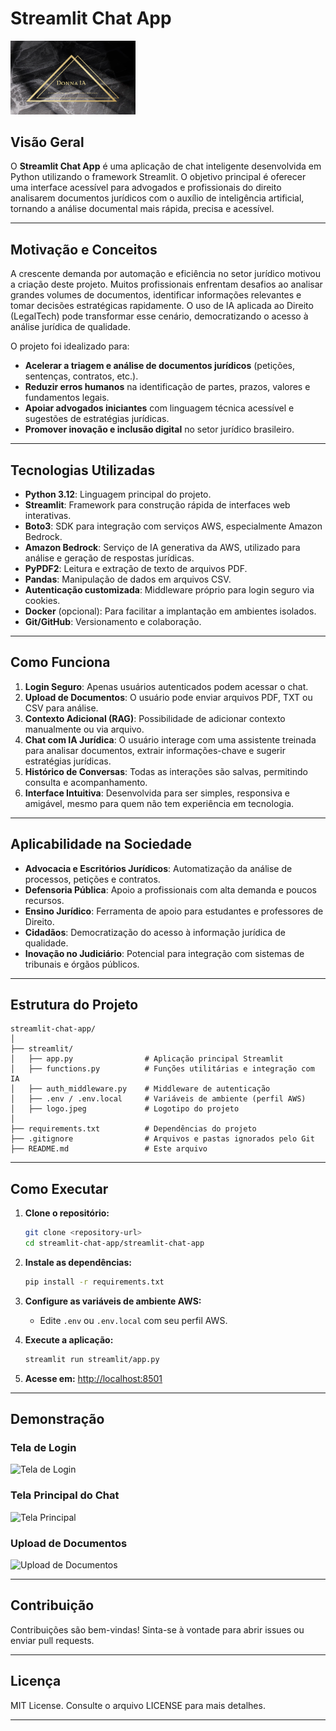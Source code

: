 # Streamlit Chat App

<p align="left">
  <img src="https://raw.githubusercontent.com/ItaloRochaj/streamlit-chat-app/main/streamlit-chat-app/imagens%20do%20projeto/Frame%209257%20(1)%20(1).jpg" alt="Logo do Projeto" width="200"/>
</p>



## Visão Geral

O **Streamlit Chat App** é uma aplicação de chat inteligente desenvolvida em Python utilizando o framework Streamlit. O objetivo principal é oferecer uma interface acessível para advogados e profissionais do direito analisarem documentos jurídicos com o auxílio de inteligência artificial, tornando a análise documental mais rápida, precisa e acessível.

---

## Motivação e Conceitos

A crescente demanda por automação e eficiência no setor jurídico motivou a criação deste projeto. Muitos profissionais enfrentam desafios ao analisar grandes volumes de documentos, identificar informações relevantes e tomar decisões estratégicas rapidamente. O uso de IA aplicada ao Direito (LegalTech) pode transformar esse cenário, democratizando o acesso à análise jurídica de qualidade.

O projeto foi idealizado para:
- **Acelerar a triagem e análise de documentos jurídicos** (petições, sentenças, contratos, etc.).
- **Reduzir erros humanos** na identificação de partes, prazos, valores e fundamentos legais.
- **Apoiar advogados iniciantes** com linguagem técnica acessível e sugestões de estratégias jurídicas.
- **Promover inovação e inclusão digital** no setor jurídico brasileiro.

---

## Tecnologias Utilizadas

- **Python 3.12**: Linguagem principal do projeto.
- **Streamlit**: Framework para construção rápida de interfaces web interativas.
- **Boto3**: SDK para integração com serviços AWS, especialmente Amazon Bedrock.
- **Amazon Bedrock**: Serviço de IA generativa da AWS, utilizado para análise e geração de respostas jurídicas.
- **PyPDF2**: Leitura e extração de texto de arquivos PDF.
- **Pandas**: Manipulação de dados em arquivos CSV.
- **Autenticação customizada**: Middleware próprio para login seguro via cookies.
- **Docker** (opcional): Para facilitar a implantação em ambientes isolados.
- **Git/GitHub**: Versionamento e colaboração.

---

## Como Funciona

1. **Login Seguro**: Apenas usuários autenticados podem acessar o chat.
2. **Upload de Documentos**: O usuário pode enviar arquivos PDF, TXT ou CSV para análise.
3. **Contexto Adicional (RAG)**: Possibilidade de adicionar contexto manualmente ou via arquivo.
4. **Chat com IA Jurídica**: O usuário interage com uma assistente treinada para analisar documentos, extrair informações-chave e sugerir estratégias jurídicas.
5. **Histórico de Conversas**: Todas as interações são salvas, permitindo consulta e acompanhamento.
6. **Interface Intuitiva**: Desenvolvida para ser simples, responsiva e amigável, mesmo para quem não tem experiência em tecnologia.

---

## Aplicabilidade na Sociedade

- **Advocacia e Escritórios Jurídicos**: Automatização da análise de processos, petições e contratos.
- **Defensoria Pública**: Apoio a profissionais com alta demanda e poucos recursos.
- **Ensino Jurídico**: Ferramenta de apoio para estudantes e professores de Direito.
- **Cidadãos**: Democratização do acesso à informação jurídica de qualidade.
- **Inovação no Judiciário**: Potencial para integração com sistemas de tribunais e órgãos públicos.

---

## Estrutura do Projeto

```
streamlit-chat-app/
│
├── streamlit/
│   ├── app.py                # Aplicação principal Streamlit
│   ├── functions.py          # Funções utilitárias e integração com IA
│   ├── auth_middleware.py    # Middleware de autenticação
│   ├── .env / .env.local     # Variáveis de ambiente (perfil AWS)
│   ├── logo.jpeg             # Logotipo do projeto
│
├── requirements.txt          # Dependências do projeto
├── .gitignore                # Arquivos e pastas ignorados pelo Git
├── README.md                 # Este arquivo
```

---

## Como Executar

1. **Clone o repositório:**
   ```sh
   git clone <repository-url>
   cd streamlit-chat-app/streamlit-chat-app
   ```

2. **Instale as dependências:**
   ```sh
   pip install -r requirements.txt
   ```

3. **Configure as variáveis de ambiente AWS:**
   - Edite `.env` ou `.env.local` com seu perfil AWS.

4. **Execute a aplicação:**
   ```sh
   streamlit run streamlit/app.py
   ```

5. **Acesse em:** [http://localhost:8501](http://localhost:8501)

---

## Demonstração

### Tela de Login

![Tela de Login](docs/login.png)

### Tela Principal do Chat

![Tela Principal](docs/chat.png)

### Upload de Documentos

![Upload de Documentos](docs/upload.png)

---

## Contribuição

Contribuições são bem-vindas! Sinta-se à vontade para abrir issues ou enviar pull requests.

---

## Licença

MIT License. Consulte o arquivo LICENSE para mais detalhes.

---
